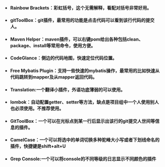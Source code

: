 * #### Rainbow Brackets：彩虹括号，这个无需解释，看配对括号非常好用。
* #### gitToolBox：git插件，最常用的功能是点击代码可以看到该行代码的提交人。
* #### Maven Helper：maven插件，可以右键pom给出各种包括clean、package、install等常用命令，使用方便。
* #### CodeGlance：侧边的代码地图，快速定位代码位置。
* #### Free Mybatis Plugin：支持一些快速的mybatis操作，最常用的比如快速从代码跳转到mapper及从mapper返回代码。
* #### Translation:一个翻译小插件，外语功底薄弱的可以使用。
* #### lombok：自动配置getter、setter等方法，缺点是项目组中一个人使用别人也必须使用。不推荐使用。
* #### GitToolBox：一个可以在光标点到某一行后显示出该行的git提交人世间等信息的插件。
* #### CamelCase：一个可以将选中的单词切换多种驼峰大小写或者下划线命名的插件，快捷键是shift+alt+U
* #### Grep Console:一个可以将console的不同等级的日志显示不同颜色的插件
